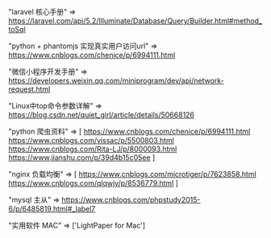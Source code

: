 "laravel 核心手册" => https://laravel.com/api/5.2/Illuminate/Database/Query/Builder.html#method_toSql

"python + phantomjs 实现真实用户访问url" => https://www.cnblogs.com/chenice/p/6994111.html

"微信小程序开发手册" => https://developers.weixin.qq.com/miniprogram/dev/api/network-request.html

"Linux中top命令参数详解" => https://blog.csdn.net/quiet_girl/article/details/50668126

"python 爬虫资料" => [
https://www.cnblogs.com/chenice/p/6994111.html
https://www.cnblogs.com/vissac/p/5500803.html
https://www.cnblogs.com/Rita-LJ/p/8000093.html
https://www.jianshu.com/p/39d4b15c05ee
]

"nginx 负载均衡" => [
https://www.cnblogs.com/microtiger/p/7623858.html
https://www.cnblogs.com/qlqwjy/p/8536779.html
]

"mysql 主从" => https://www.cnblogs.com/phpstudy2015-6/p/6485819.html#_label7

"实用软件 MAC" => ['LightPaper for Mac']
